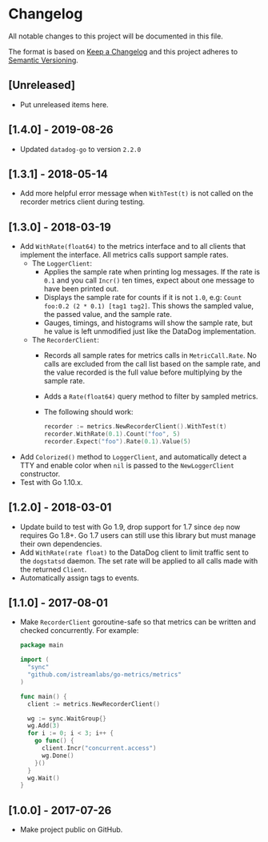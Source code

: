 # Changelog
All notable changes to this project will be documented in this file.

The format is based on [Keep a Changelog](http://keepachangelog.com/en/1.0.0/)
and this project adheres to [Semantic Versioning](http://semver.org/spec/v2.0.0.html).

## [Unreleased]
- Put unreleased items here.

## [1.4.0] - 2019-08-26

- Updated `datadog-go` to version `2.2.0`

## [1.3.1] - 2018-05-14

- Add more helpful error message when `WithTest(t)` is not called on the recorder metrics client during testing.

## [1.3.0] - 2018-03-19

- Add `WithRate(float64)` to the metrics interface and to all clients that implement
  the interface. All metrics calls support sample rates.
  - The `LoggerClient`:
    - Applies the sample rate when printing log messages. If the rate is `0.1` and you call `Incr()` ten times, expect about one message to have been printed out.
    - Displays the sample rate for counts if it is not `1.0`, e.g: `Count foo:0.2 (2 * 0.1) [tag1 tag2]`. This shows the sampled value, the passed value, and the sample rate.
    - Gauges, timings, and histograms will show the sample rate, but he value is left unmodified just like the DataDog implementation.
  - The `RecorderClient`:
    - Records all sample rates for metrics calls in `MetricCall.Rate`. No calls are excluded from the call list based on the sample rate, and the value recorded is the full value before multiplying by the sample rate.
    - Adds a `Rate(float64)` query method to filter by sampled metrics.
    - The following should work:

        ```go
        recorder := metrics.NewRecorderClient().WithTest(t)
        recorder.WithRate(0.1).Count("foo", 5)
        recorder.Expect("foo").Rate(0.1).Value(5)
        ```
- Add `Colorized()` method to `LoggerClient`, and automatically detect a TTY and enable color when `nil` is passed to the `NewLoggerClient` constructor.
- Test with Go 1.10.x.

## [1.2.0] - 2018-03-01

- Update build to test with Go 1.9, drop support for 1.7 since `dep` now
  requires Go 1.8+. Go 1.7 users can still use this library but must manage
  their own dependencies.
- Add `WithRate(rate float)` to the DataDog client to limit traffic sent to
  the `dogstatsd` daemon. The set rate will be applied to all calls made
  with the returned `Client`.
- Automatically assign tags to events.

## [1.1.0] - 2017-08-01

- Make `RecorderClient` goroutine-safe so that metrics can be written and
  checked concurrently. For example:

  ```go
  package main

  import (
    "sync"
    "github.com/istreamlabs/go-metrics/metrics"
  )

  func main() {
    client := metrics.NewRecorderClient()

    wg := sync.WaitGroup{}
    wg.Add(3)
    for i := 0; i < 3; i++ {
      go func() {
        client.Incr("concurrent.access")
        wg.Done()
      }()
    }
    wg.Wait()
  }
  ```

## [1.0.0] - 2017-07-26

- Make project public on GitHub.
